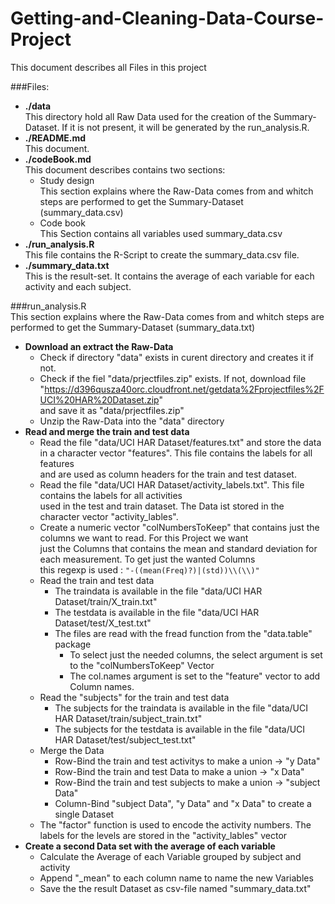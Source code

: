 # Getting-and-Cleaning-Data-Course-Project

This document describes all Files in this project



###Files:
* **./data**  
    This directory hold all Raw Data used for the creation of the Summary-Dataset. If it is not present, it will be generated by the run_analysis.R.
* **./README.md**  
    This document.
* **./codeBook.md**  
    This document describes contains two sections:  
    + Study design  
    This section explains where the Raw-Data comes from and whitch steps are performed to get the Summary-Dataset (summary_data.csv)
    + Code book  
    This Section contains all variables used summary_data.csv
* **./run_analysis.R**  
    This file contains the R-Script to create the summary_data.csv file.
* **./summary_data.txt**  
    This is the result-set. It contains the average of each variable for each activity and each subject.
    
    
###run_analysis.R      
This section explains where the Raw-Data comes from and whitch steps are performed to get the Summary-Dataset (summary_data.txt)

* **Download an extract the Raw-Data**
    + Check if directory "data" exists in curent directory and creates it if not.
    + Check if the fiel "data/prjectfiles.zip" exists. If not, download file   
"https://d396qusza40orc.cloudfront.net/getdata%2Fprojectfiles%2FUCI%20HAR%20Dataset.zip"  
and save it as "data/prjectfiles.zip"
    + Unzip the Raw-Data into the "data" directory 
* **Read and merge the train and test data**
	+ Read the file "data/UCI HAR Dataset/features.txt" and store the data in a character vector "features". This file contains the labels for all features   
	and are used as column headers for the train and test dataset. 
	+ Read the file "data/UCI HAR Dataset/activity_labels.txt". This file contains the labels for all activities  
	used in the test and train dataset. The Data ist stored in the character vector "activity_lables".
	+ Create a numeric vector "colNumbersToKeep" that contains just the columns we want to read. For this Project we want  
	just the Columns that contains the mean and standard deviation for each measurement. To get just the wanted Columns  
	this regexp is used : `"-((mean(Freq)?)|(std))\\(\\)"`
	+ Read the train and test data
		+ The traindata is available in the file "data/UCI HAR Dataset/train/X_train.txt"
		+ The testdata is available in the file "data/UCI HAR Dataset/test/X_test.txt"
		+ The files are read with the fread function from the "data.table" package
			+ To select just the needed columns, the select argument is set to the "colNumbersToKeep" Vector
			+ The col.names argument is set to the "feature" vector to add Column names.
	+  Read the "subjects" for the train and test data
		+ The subjects for the traindata is available in the file "data/UCI HAR Dataset/train/subject_train.txt"
		+ The subjects for the testdata is available in the file "data/UCI HAR Dataset/test/subject_test.txt"
	+ Merge the Data
		+ Row-Bind the train and test activitys to make a union -> "y Data"
		+ Row-Bind the train and test Data to make a union -> "x Data"
		+ Row-Bind the train and test subjects to make a union -> "subject Data"
		+ Column-Bind "subject Data", "y Data"  and "x Data" to create  a single Dataset
 	+ The "factor" function is used to encode the activity numbers. The labels for the levels are stored in the "activity_lables" vector
* **Create a second Data set with the average of each variable**
	+ Calculate the Average of each Variable grouped by subject and activity
	+ Append "_mean" to each column name to name the new Variables
	+ Save the the result Dataset as csv-file named "summary_data.txt" 
 

		
